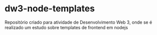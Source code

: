 # dw3-node-templates
Repositório criado para atividade de Desenvolvimento Web 3, onde se é realizado um estudo sobre templates de frontend em nodejs
